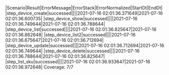 |Scenario|Result|ErrorMessage|ErrorStack|ErrorNormalized|StartDt|EndDt|
|step_device_create|successed||||2021-07-16 02:01:36.371649|2021-07-16 02:01:36.600735|
|step_device_show|successed||||2021-07-16 02:01:36.749644|2021-07-16 02:01:36.788644|
|step_device_list|successed||||2021-07-16 02:01:36.825647|2021-07-16 02:01:36.862648|
|step_device_list2|successed||||2021-07-16 02:01:36.675647|2021-07-16 02:01:36.712694|
|step_device_update|successed||||2021-07-16 02:01:36.712694|2021-07-16 02:01:36.749644|
|step_device_delete|successed||||2021-07-16 02:01:36.788644|2021-07-16 02:01:36.825647|
|step_list_sku|successed||||2021-07-16 02:01:36.933647|2021-07-16 02:01:36.972648|
Coverage: 7/7
